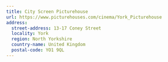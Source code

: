 ```yaml
---
title: City Screen Picturehouse
url: https://www.picturehouses.com/cinema/York_Picturehouse
address:
  street-address: 13-17 Coney Street
  locality: York
  region: North Yorkshire
  country-name: United Kingdom
  postal-code: YO1 9QL
---
```


